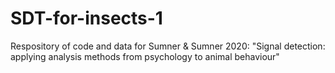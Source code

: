 # SDT-for-insects-1
Respository of code and data for Sumner &amp; Sumner 2020: "Signal detection: applying analysis methods from psychology to animal behaviour"
